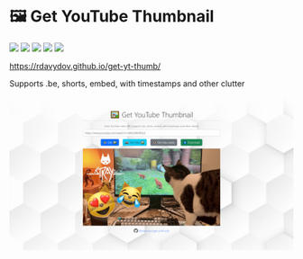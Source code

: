 # 🖼 Get YouTube Thumbnail
![](https://img.shields.io/github/license/rdavydov/get-yt-thumb?style=for-the-badge&logo=github&color=purple&logoColor=green)
![](https://img.shields.io/github/stars/rdavydov/get-yt-thumb?style=for-the-badge&logo=github&color=blue&logoColor=green)
![](https://img.shields.io/github/forks/rdavydov/get-yt-thumb?style=for-the-badge&logo=github&color=blue&logoColor=green)
![](https://img.shields.io/github/watchers/rdavydov/get-yt-thumb?style=for-the-badge&logo=github&color=blue&logoColor=green)
![](https://img.shields.io/github/last-commit/rdavydov/get-yt-thumb?style=for-the-badge&logo=github&color=%233cab3b&logoColor=green)

<https://rdavydov.github.io/get-yt-thumb/>

Supports .be, shorts, embed, with timestamps and other clutter

![](https://raw.githubusercontent.com/rdavydov/get-yt-thumb/master/screenshot.png)
